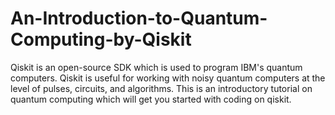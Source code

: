 # An-Introduction-to-Quantum-Computing-by-Qiskit
Qiskit is an open-source SDK which is used to program IBM's quantum computers. Qiskit is useful for working with noisy quantum computers at the level of pulses, circuits, and algorithms. This is an introductory tutorial on quantum computing which will get you started with coding on qiskit. 
